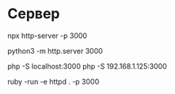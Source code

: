 # Сервер
npx http-server -p 3000

python3 -m http.server 3000

php -S localhost:3000
php -S 192.168.1.125:3000

ruby -run -e httpd . -p 3000
